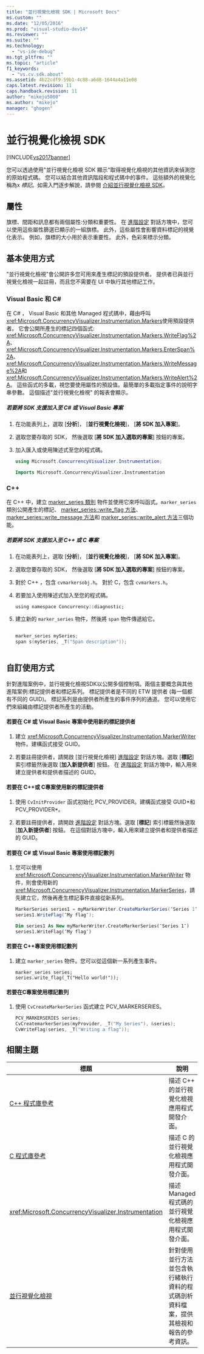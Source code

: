 ```yaml
---
title: "並行視覺化檢視 SDK | Microsoft Docs"
ms.custom: ""
ms.date: "12/05/2016"
ms.prod: "visual-studio-dev14"
ms.reviewer: ""
ms.suite: ""
ms.technology: 
  - "vs-ide-debug"
ms.tgt_pltfrm: ""
ms.topic: "article"
f1_keywords: 
  - "vs.cv.sdk.about"
ms.assetid: 4b22cdf9-59b1-4c88-a6d8-1644a4a11e08
caps.latest.revision: 11
caps.handback.revision: 11
author: "mikejo5000"
ms.author: "mikejo"
manager: "ghogen"
---
```

# 並行視覺化檢視 SDK
[!INCLUDE[vs2017banner](../code-quality/includes/vs2017banner.md)]

您可以透過使用"並行視覺化檢視 SDK 顯示"取得視覺化檢視的其他資訊來偵測您的原始程式碼。  您可以結合其他資訊階段和程式碼中的事件。  這些額外的視覺化稱為x  *標記*。如需入門逐步解說，請參閱 [介紹並行視覺化檢視 SDK](http://go.microsoft.com/fwlink/?LinkId=235405)。  
  
## 屬性  
 旗標、間距和訊息都有兩個屬性:分類和重要性。  在 [進階設定](../profiling/advanced-settings-dialog-box-concurrency-visualizer.md) 對話方塊中，您可以使用這些屬性篩選已顯示的一組旗標。  此外，這些屬性會影響資料標記的視覺化表示。  例如，旗標的大小用於表示重要性。  此外，色彩來標示分類。  
  
## 基本使用方式  
 "並行視覺化檢視"會公開許多您可用來產生標記的預設提供者。  提供者已與並行視覺化檢視一起註冊，而且您不需要在 UI 中執行其他標記工作。  
  
### Visual Basic 和 C\#  
 在 C\# ， Visual Basic 和其他 Managed 程式碼中，藉由呼叫 <xref:Microsoft.ConcurrencyVisualizer.Instrumentation.Markers>使用預設提供者。  它會公開所產生的標記四個函式: <xref:Microsoft.ConcurrencyVisualizer.Instrumentation.Markers.WriteFlag%2A>、 <xref:Microsoft.ConcurrencyVisualizer.Instrumentation.Markers.EnterSpan%2A>、 <xref:Microsoft.ConcurrencyVisualizer.Instrumentation.Markers.WriteMessage%2A>和 <xref:Microsoft.ConcurrencyVisualizer.Instrumentation.Markers.WriteAlert%2A>。  這些函式的多載，視您要使用屬性的預設值。最簡單的多載指定事件的說明字串參數。  這個描述"並行視覺化檢視" 的報表會顯示。  
  
##### 若要將 SDK 支援加入至 C\# 或 Visual Basic 專案  
  
1.  在功能表列上，選取 \[**分析**\]， \[**並行視覺化檢視**\]， \[**將 SDK 加入專案**\]。  
  
2.  選取您要存取的 SDK， 然後選取 \[**將 SDK 加入選取的專案**\] 按鈕的專案。  
  
3.  加入匯入或使用陳述式至您的程式碼。  
  
    ```c#  
    using Microsoft.ConcurrencyVisualizer.Instrumentation;  
    ```  
  
    ```vb  
    Imports Microsoft.ConcurrencyVisualizer.Instrumentation  
    ```  
  
### C\+\+  
 在 C\+\+ 中，建立 [marker\_series 類別](../profiling/marker-series-class.md) 物件並使用它來呼叫函式。`marker_series` 類別公開產生的標記、 [marker\_series::write\_flag 方法](../profiling/marker-series-write-flag-method.md)、 [marker\_series::write\_message 方法](../profiling/marker-series-write-message-method.md)和 [marker\_series::write\_alert 方法](../profiling/marker-series-write-alert-method.md)三個功能。  
  
##### 若要將 SDK 支援加入至 C\+\+ 或 C 專案  
  
1.  在功能表列上，選取 \[**分析**\]， \[**並行視覺化檢視**\]， \[**將 SDK 加入專案**\]。  
  
2.  選取您要存取的 SDK， 然後選取 \[**將 SDK 加入選取的專案**\] 按鈕的專案。  
  
3.  對於 C\+\+ ，包含 `cvmarkersobj.h`。  對於 C，包含 `cvmarkers.h`。  
  
4.  若要加入使用陳述式加入至您的程式碼。  
  
    ```  
    using namespace Concurrency::diagnostic;  
    ```  
  
5.  建立新的 `marker_series` 物件，然後將 `span` 物件傳遞給它。  
  
    ```cpp  
  
    marker_series mySeries;  
    span s(mySeries, _T("Span description"));  
  
    ```  
  
## 自訂使用方式  
 針對進階案例中，並行視覺化檢視SDK以公開多個控制項。兩個主要概念與其他進階案例:標記提供者和標記系列。  標記提供者是不同的 ETW 提供者 \(每一個都有不同的 GUID\)。  標記系列是由提供者所產生的事件序列的通道。  您可以使用它們來組織由標記提供者所產生的活動。  
  
#### 若要在 C\# 或 Visual Basic 專案中使用新的標記提供者  
  
1.  建立 <xref:Microsoft.ConcurrencyVisualizer.Instrumentation.MarkerWriter> 物件。建構函式接受 GUID。  
  
2.  若要註冊提供者，請開啟 \[並行視覺化檢視\] [進階設定](../profiling/advanced-settings-dialog-box-concurrency-visualizer.md) 對話方塊。選取 \[**標記**\] 索引標籤然後選取 \[**加入新提供者**\] 按鈕。  在 [進階設定](../profiling/advanced-settings-dialog-box-concurrency-visualizer.md) 對話方塊中，輸入用來建立提供者和提供者描述的 GUID。  
  
#### 若要在 C\+\+或 C專案使用新的標記提供者  
  
1.  使用 `CvInitProvider` 函式初始化 PCV\_PROVIDER。建構函式接受 GUID\*和 PCV\_PROVIDER\*。  
  
2.  若要註冊提供者，請開啟 [進階設定](../profiling/advanced-settings-dialog-box-concurrency-visualizer.md) 對話方塊。選取 \[**標記**\] 索引標籤然後選取 \[**加入新提供者**\] 按鈕。  在這個對話方塊中，輸入用來建立提供者和提供者描述的 GUID。  
  
#### 若要在 C\# 或 Visual Basic 專案使用標記數列  
  
1.  您可以使用 <xref:Microsoft.ConcurrencyVisualizer.Instrumentation.MarkerWriter> 物件，則會使用新的 <xref:Microsoft.ConcurrencyVisualizer.Instrumentation.MarkerSeries>，請先建立它，然後再產生標記事件直接從新系列。  
  
    ```c#  
    MarkerSeries series1 = myMarkerWriter.CreateMarkerSeries(″Series 1″);  
    series1.WriteFlag(″My flag″);  
    ```  
  
    ```vb  
    Dim series1 As New myMarkerWriter.CreateMarkerSeries(″Series 1″)  
    series1.WriteFlag(″My flag″)  
    ```  
  
#### 若要在 C\+\+專案使用標記數列  
  
1.  建立 `marker_series` 物件。您可以從這個新一系列產生事件。  
  
    ```scr  
    marker_series series;  
    series.write_flag(_T("Hello world!"));  
    ```  
  
#### 若要在C專案使用標記數列  
  
1.  使用 `CvCreateMarkerSeries` 函式建立 PCV\_MARKERSERIES。  
  
    ```cpp  
    PCV_MARKERSERIES series;  
    CvCreatemarkerSeries(myProvider, _T("My Series"), &series);  
    CvWriteFlag(series, _T("Writing a flag"));  
    ```  
  
## 相關主題  
  
|標題|說明|  
|--------|--------|  
|[C\+\+ 程式庫參考](../profiling/cpp-library-reference.md)|描述 C\+\+ 的並行視覺化檢視應用程式開發介面。|  
|[C 程式庫參考](../profiling/c-library-reference.md)|描述 C 的並行視覺化檢視應用程式開發介面。|  
|<xref:Microsoft.ConcurrencyVisualizer.Instrumentation>|描述 Managed 程式碼的並行視覺化檢視應用程式開發介面。|  
|[並行視覺化檢視](../profiling/concurrency-visualizer.md)|針對使用並行方法並包含執行緒執行資料的程式碼剖析資料檔案，提供其檢視和報告的參考資訊。|